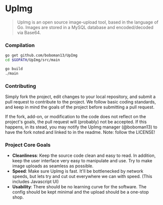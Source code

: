 # UpImg
> UpImg is an open source image-upload tool, based in the language of Go. Images are stored in a MySQL database and encoded/decoded via Base64.

### Compilation
```bash
go get github.com/boboman13/UpImg
cd $GOPATH/UpImg/src/main

go build
./main
```

### Contributing
Simply fork the project, edit changes to your local repository, and submit a pull request to contribute to the project. We follow basic coding standards, and keep in mind the goals of the project before submitting a pull request.

If the fork, add-on, or modification to the code does not reflect on the project's goals, the pull request will (probably) not be accepted. If this happens, in its stead, you may notify the UpImg manager (@boboman13) to have the fork noted and linked to in the readme. Note: follow the LICENSE!

### Project Core Goals
* **Cleanliness**: Keep the source code clean and easy to read. In addition, keep the user interface very easy to manipulate and use. Try to make image uploads as seamless as possible.
* **Speed**: Make sure UpImg is fast. It'll be bottlenecked by network speeds, but lets try and cut out everywhere we can with speed. (This includes Javascript UI)
* **Usability**: There should be no learning curve for the software. The config should be kept minimal and the upload should be a one-stop shop.